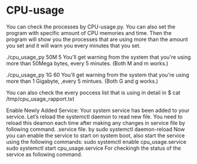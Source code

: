 # CPU-usage
You can check the processes by CPU-usage.py. You can also set the program with specific amount of CPU memories and time. Then the program will show you the processes that are using more than the amount you set and it will warn you every minutes that you set. 

./cpu_usage_py 50M 5 
You'll get warning from the system that you're using more than 50Mega bytes, every 5 minutes. (Both M and m works.) 

./cpu_usage_py 1G 60
You'll get warning from the system that you're using more than 1 Gigabyte, ,every 5 mintues. (Both G and g works.) 

You can also check the every poccess list that is using in detail in $ cat /tmp/cpu_usage_rapport.txt 


Enable Newly Added Service: Your system service has been added to your service. Let’s reload the systemctl daemon to read new file. You need to reload this deamon each time after making any changes in service file by following command. .service file. by sudo systemctl daemon-reload
Now you can enable the service to start on system boot, also start the service using the following commands: sudo systemctl enable cpu_usage.service
sudo systemctl start cpu_usage.service
For checkingh the status of the service as following command.

